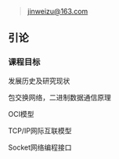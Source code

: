 >
> jinweizu@163.com
>

## 引论

### 课程目标

发展历史及研究现状

包交换网络，二进制数据通信原理

OCI模型

TCP/IP网际互联模型

Socket网络编程接口
